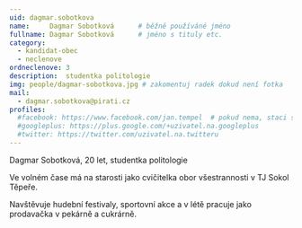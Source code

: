 ```yaml
---
uid: dagmar.sobotkova
name:     Dagmar Sobotková   	# běžně používáné jméno
fullname: Dagmar Sobotková   	# jméno s tituly etc.
category:
  - kandidat-obec
  - neclenove
ordneclenove: 3  
description:  studentka politologie
img: people/dagmar-sobotkova.jpg # zakomentuj radek dokud není fotka
mail:
  - dagmar.sobotkova@pirati.cz
profiles:
  #facebook: https://www.facebook.com/jan.tempel  # pokud nema, staci smazat tuto radku
  #googleplus: https://plus.google.com/+uzivatel.na.googleplus
  #twitter: https://twitter.com/uzivatel.na.twitteru
---
```


Dagmar Sobotková, 20 let, studentka politologie

Ve volném čase má na starosti jako cvičitelka obor všestrannosti v TJ Sokol Těpeře.

Navštěvuje hudební festivaly, sportovní akce a v létě pracuje jako prodavačka v pekárně a cukrárně.